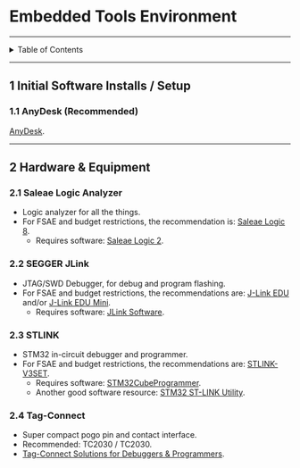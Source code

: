 # Embedded Tools Environment

---

<details markdown="1">
  <summary>Table of Contents</summary>

- [1 Initial Software Installs / Setup](#1-initial-software-installs--setup)
    - [1.1 AnyDesk (Recommended)](#11-anydesk-recommended)
- [2 Hardware & Equipment](#2-hardware--equipment)
    - [2.1 Saleae Logic Analyzer](#21-saleae-logic-analyzer)
    - [2.2 SEGGER JLink](#22-segger-jlink)
    - [2.3 STLINK](#23-stlink)
    - [2.4 Tag-Connect](#24-tag-connect)

</details>

---

## 1 Initial Software Installs / Setup

### 1.1 AnyDesk (Recommended)

[AnyDesk](https://anydesk.com).

---

## 2 Hardware & Equipment

### 2.1 Saleae Logic Analyzer

- Logic analyzer for all the things.
- For FSAE and budget restrictions, the recommendation
  is: [Saleae Logic 8](https://cad.saleae.com/products/saleae-logic-8).
    - Requires software: [Saleae Logic 2](https://www.saleae.com/downloads/).

### 2.2 SEGGER JLink

- JTAG/SWD Debugger, for debug and program flashing.
- For FSAE and budget restrictions, the recommendations
  are: [J-Link EDU](https://www.segger.com/products/debug-probes/j-link/models/j-link-edu/)
  and/or [J-Link EDU Mini](https://www.segger.com/products/debug-probes/j-link/models/j-link-edu-mini/).
    - Requires
      software: [JLink Software](https://www.segger.com/downloads/jlink#J-LinkSoftwareAndDocumentationPack).

### 2.3 STLINK

- STM32 in-circuit debugger and programmer.
- For FSAE and budget restrictions, the recommendations
  are: [STLINK-V3SET](https://www.st.com/en/development-tools/stlink-v3set.html).
    - Requires
      software: [STM32CubeProgrammer](https://www.st.com/en/development-tools/stm32cubeprog.html).
    - Another good software
      resource: [STM32 ST-LINK Utility](https://www.st.com/en/development-tools/stsw-link004.html).

### 2.4 Tag-Connect

- Super compact pogo pin and contact interface.
- Recommended: TC2030 / TC2030.
- [Tag-Connect Solutions for Debuggers & Programmers](https://www.tag-connect.com/debugger-cable-selection-installation-instructions).

